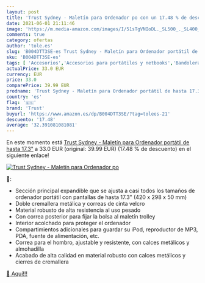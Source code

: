 ```yaml
---
layout: post
title: 'Trust Sydney - Maletín para Ordenador po con un 17.48 % de descuento'
date: 2021-06-01 21:11:46
image: 'https://m.media-amazon.com/images/I/51sTgVNIoDL._SL500_._SL400_.jpg'
comments: true
category: ofertas
author: 'tole.es'
slug: 'B004DTT3SE-es Trust Sydney - Maletín para Ordenador portátil de hasta 17.3"'
sku: 'B004DTT3SE-es'
tags: [ 'Accesorios','Accesorios para portátiles y netbooks','Bandoleras y bolsas mensajero para portátiles y netbooks','Bolsas y fundas para portátiles y netbooks','Informática','Maletín','ordenador','trust', ]
actualPrice: 33.0 EUR
currency: EUR
price: 33.0
comparePrice: 39.99 EUR
prodname: 'Trust Sydney - Maletín para Ordenador portátil de hasta 17.3"'
country: 'es'
flag: '🇪🇸'
brand: 'Trust'
buyurl: 'https://www.amazon.es/dp/B004DTT3SE/?tag=tolees-21'
descuento: '17.48'
average: '32.391081081081'
---
```


En este momento está [Trust Sydney - Maletín para Ordenador portátil de hasta 17.3"](https://www.amazon.es/dp/B004DTT3SE/?tag=tolees-21) a 33.0 EUR (original: 39.99 EUR) (17.48 %  de descuento) en el siguiente enlace!

[![Trust Sydney - Maletín para Ordenador po](https://m.media-amazon.com/images/I/51sTgVNIoDL._SL500_._SL400_.jpg)](https://www.amazon.es/dp/B004DTT3SE/?tag=tolees-21)

🔎:

- Sección principal expandible que se ajusta a casi todos los tamaños de ordenador portátil con pantallas de hasta 17.3" (420 x 298 x 50 mm)
- Doble cremallera metálica y correas de cinta velcro
- Material robusto de alta resistencia al uso pesado
- Con correa posterior para fijar la bolsa al maletín trolley
- Interior acolchado para proteger el ordenador
- Compartimientos adicionales para guardar su iPod, reproductor de MP3, PDA, fuente de alimentación, etc.
- Correa para el hombro, ajustable y resistente, con calces metálicos y almohadilla
- Acabado de alta calidad en material robusto con calces metálicos y cierres de cremallera

[🛒 Aquí!!!](https://www.amazon.es/dp/B004DTT3SE/?tag=tolees-21)
